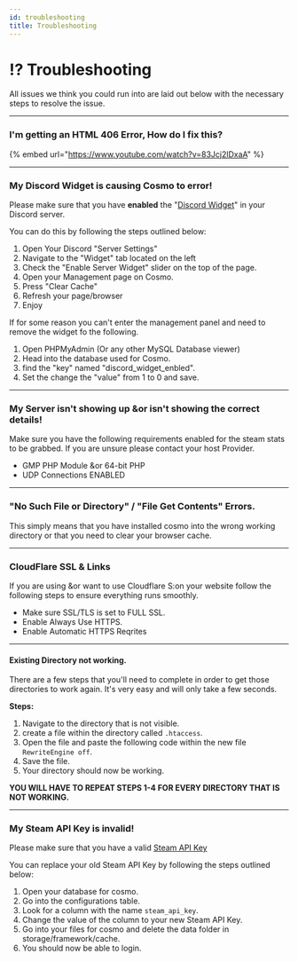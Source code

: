 ```yaml
---
id: troubleshooting
title: Troubleshooting
---
```


# ⁉ Troubleshooting

All issues we think you could run into are laid out below with the necessary steps to resolve the issue.

***

### I'm getting an HTML 406 Error, How do I fix this? <a href="#e1fa3327-bba8-45cb-a0c4-ad40a2c5ea91" id="e1fa3327-bba8-45cb-a0c4-ad40a2c5ea91"></a>

{% embed url="https://www.youtube.com/watch?v=83Jcj2lDxaA" %}

***

### My Discord Widget is causing Cosmo to error! <a href="#ad9bc274-32ac-4cb4-ae29-b66139b67e38" id="ad9bc274-32ac-4cb4-ae29-b66139b67e38"></a>

Please make sure that you have **enabled** the "[Discord Widget](https://blog.discord.com/add-the-discord-widget-to-your-site-d45ffcd718c6)" in your Discord server.

You can do this by following the steps outlined below:

1. Open Your Discord "Server Settings"
2. Navigate to the "Widget" tab located on the left
3. Check the "Enable Server Widget" slider on the top of the page.
4. Open your Management page on Cosmo.
5. Press "Clear Cache"
6. Refresh your page/browser
7. Enjoy

If for some reason you can't enter the management panel and need to remove the widget fo the following.

1. Open PHPMyAdmin (Or any other MySQL Database viewer)
2. Head into the database used for Cosmo.
3. find the "key" named "discord\_widget\_enbled".
4. Set the change the "value" from 1 to 0 and save.

***

### My Server isn't showing up \&or isn't showing the correct details! <a href="#0583f754-dab9-42a6-a136-7ab74e3408a3" id="0583f754-dab9-42a6-a136-7ab74e3408a3"></a>

Make sure you have the following requirements enabled for the steam stats to be grabbed. If you are unsure please contact your host Provider.

* GMP PHP Module \&or 64-bit PHP
* UDP Connections ENABLED

***

### "No Such File or Directory" / "File Get Contents" Errors. <a href="#0ef4b577-be65-4378-a6b4-e5ea29090318" id="0ef4b577-be65-4378-a6b4-e5ea29090318"></a>

This simply means that you have installed cosmo into the wrong working directory or that you need to clear your browser cache.

***

### CloudFlare SSL & Links <a href="#cac0c6d1-fd8f-4113-b431-f45bdd2b43e5" id="cac0c6d1-fd8f-4113-b431-f45bdd2b43e5"></a>

If you are using \&or want to use Cloudflare S:on your website follow the following steps to ensure everything runs smoothly.

* Make sure SSL/TLS is set to FULL SSL.
* Enable Always Use HTTPS.
* Enable Automatic HTTPS Reqrites

***

#### Existing Directory not working. <a href="#7cbb551b-6a6a-4d9b-86fc-5b928461ae62" id="7cbb551b-6a6a-4d9b-86fc-5b928461ae62"></a>

There are a few steps that you'll need to complete in order to get those directories to work again. It's very easy and will only take a few seconds.

**Steps:**

1. Navigate to the directory that is not visible.
2. create a file within the directory called `.htaccess`.
3. Open the file and paste the following code within the new file `RewriteEngine off`.
4. Save the file.
5. Your directory should now be working.

**YOU WILL HAVE TO REPEAT STEPS 1-4 FOR EVERY DIRECTORY THAT IS NOT WORKING.**

***

### My Steam API Key is invalid!

Please make sure that you have a valid [Steam API Key](https://steamcommunity.com/dev/apikey)

You can replace your old Steam API Key by following the steps outlined below:

1. Open your database for cosmo.
2. Go into the configurations table.
3. Look for a column with the name `steam_api_key`.
4. Change the value of the column to your new Steam API Key.
5. Go into your files for cosmo and delete the data folder in storage/framework/cache.
6. You should now be able to login.
